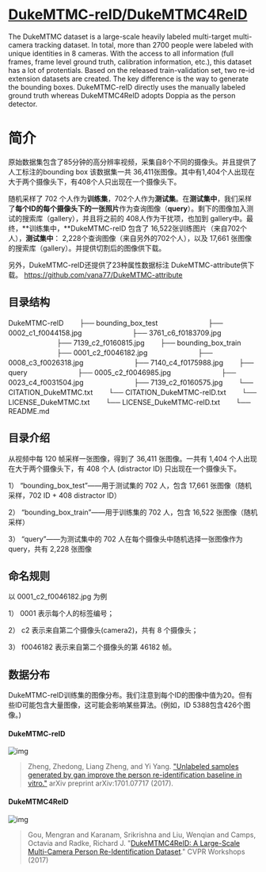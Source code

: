 # [DukeMTMC-reID/DukeMTMC4ReID](http://vision.cs.duke.edu/DukeMTMC/)

The DukeMTMC dataset is a large-scale heavily labeled multi-target multi-camera tracking dataset. In total, more than 2700 people were labeled with unique identities in 8 cameras. With the access to all information (full frames, frame level ground truth, calibration information, etc.), this dataset has a lot of protentials. Based on the released train-validation set, two re-id extension datasets are created. The key difference is the way to generate the bounding boxes. DukeMTMC-reID directly uses the manually labeled ground truth whereas DukeMTMC4ReID adopts Doppia as the person detector.

# 简介

原始数据集包含了85分钟的高分辨率视频，采集自8个不同的摄像头。并且提供了人工标注的bounding box 该数据集一共 36,411张图像。其中有1,404个人出现在大于两个摄像头下，有408个人只出现在一个摄像头下。

随机采样了 702 个人作为**训练集**，702个人作为**测试集**。在**测试集中**，我们采样了**每个ID的每个摄像头下的一张照片**作为查询图像（**query**）。剩下的图像加入测试的搜索库（gallery），并且将之前的 408人作为干扰项，也加到 gallery中。最终，**训练集中，**DukeMTMC-reID 包含了 16,522张训练图片（来自702个人），**测试集中**： 2,228个查询图像（来自另外的702个人），以及 17,661 张图像的搜索库（gallery）。并提供切割后的图像供下载。

另外，DukeMTMC-reID还提供了23种属性数据标注 DukeMTMC-attribute供下载。 https://github.com/vana77/DukeMTMC-attribute

## 目录结构

DukeMTMC-reID
　　├── bounding_box_test
　　　　　　　├── 0002_c1_f0044158.jpg
　　　　　　　├── 3761_c6_f0183709.jpg
　　　　　　　├── 7139_c2_f0160815.jpg
　　├── bounding_box_train
　　　　　　　├── 0001_c2_f0046182.jpg
　　　　　　　├── 0008_c3_f0026318.jpg
　　　　　　　├── 7140_c4_f0175988.jpg
　　├── query
　　　　　　　├── 0005_c2_f0046985.jpg
　　　　　　　├── 0023_c4_f0031504.jpg
　　　　　　　├── 7139_c2_f0160575.jpg
　　└── CITATION_DukeMTMC.txt
　　└── CITATION_DukeMTMC-reID.txt
　　└── LICENSE_DukeMTMC.txt
　　└── LICENSE_DukeMTMC-reID.txt
　　└── README.md

## 目录介绍

从视频中每 120 帧采样一张图像，得到了 36,411 张图像。一共有 1,404 个人出现在大于两个摄像头下，有 408 个人 (distractor ID) 只出现在一个摄像头下。

1） “bounding_box_test”——用于测试集的 702 人，包含 17,661 张图像（随机采样，702 ID + 408 distractor ID）

2） “bounding_box_train”——用于训练集的 702 人，包含 16,522 张图像（随机采样）

3） “query”——为测试集中的 702 人在每个摄像头中随机选择一张图像作为 query，共有 2,228 张图像

## 命名规则

以 0001_c2_f0046182.jpg 为例

1） 0001 表示每个人的标签编号；

2） c2 表示来自第二个摄像头(camera2)，共有 8 个摄像头；

3） f0046182 表示来自第二个摄像头的第 46182 帧。

## 数据分布

DukeMTMC-reID训练集的图像分布。我们注意到每个ID的图像中值为20。但有些ID可能包含大量图像，这可能会影响某些算法。(例如，ID 5388包含426个图像。)


#### DukeMTMC-reID

![img](imgs/eg_DukeMTMC-reID.jpg)

> Zheng, Zhedong, Liang Zheng, and Yi Yang. ["Unlabeled samples generated by gan improve the person re-identification baseline in vitro."](https://arxiv.org/pdf/1701.07717.pdf) arXiv preprint arXiv:1701.07717 (2017).

#### DukeMTMC4ReID

![img](imgs/eg_DukeMTMC4ReID.jpg)

> Gou, Mengran and Karanam, Srikrishna and Liu, Wenqian and Camps, Octavia and Radke, Richard J. "[DukeMTMC4ReID: A Large-Scale Multi-Camera Person Re-Identification Dataset](http://robustsystems.coe.neu.edu/sites/robustsystems.coe.neu.edu/files/systems/papers/MengranGou_CVPRW17.pdf)." CVPR Workshops (2017)

